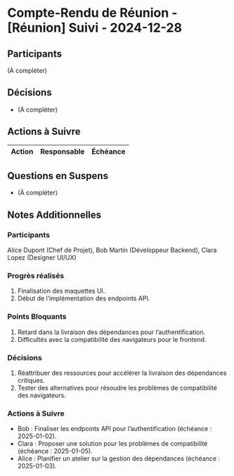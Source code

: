 # Compte-Rendu de Réunion - [Réunion] Suivi - 2024-12-28

## Participants
(À compléter)

## Décisions
- (À compléter)

## Actions à Suivre
| **Action**         | **Responsable** | **Échéance**   |
|--------------------|-----------------|----------------|

## Questions en Suspens
- (À compléter)

## Notes Additionnelles
### Participants

Alice Dupont (Chef de Projet), Bob Martin (Développeur Backend), Clara Lopez (Designer UI/UX)

### Progrès réalisés

1. Finalisation des maquettes UI.
2. Début de l’implémentation des endpoints API.

### Points Bloquants

1. Retard dans la livraison des dépendances pour l’authentification.
2. Difficultés avec la compatibilité des navigateurs pour le frontend.

### Décisions

1. Réattribuer des ressources pour accélérer la livraison des dépendances critiques.
2. Tester des alternatives pour résoudre les problèmes de compatibilité des navigateurs.


### Actions à Suivre

- Bob : Finaliser les endpoints API pour l’authentification (échéance : 2025-01-02).
- Clara : Proposer une solution pour les problèmes de compatibilité (échéance : 2025-01-05).
- Alice : Planifier un atelier sur la gestion des dépendances (échéance : 2025-01-03).

